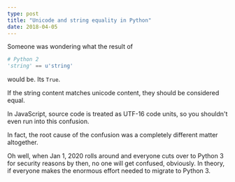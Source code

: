 ```yaml
---
type: post
title: "Unicode and string equality in Python"
date: 2018-04-05
---
```


Someone was wondering what the result of 
```py
# Python 2
'string' == u'string'
```
would be. Its `True`. 

If the string content matches unicode content, they should be considered equal.

In JavaScript, source code is treated as UTF-16 code units,
so you shouldn't even run into this confusion.

In fact, the root cause of the confusion was a completely different matter altogether.

Oh well, when Jan 1, 2020 rolls around and everyone cuts over to Python 3
for security reasons by then, no one will get confused, obviously.
In theory, if everyone makes the enormous effort needed to migrate to Python 3.



